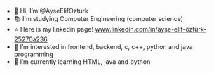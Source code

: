 - 👋 Hi, I’m @AyseElifOzturk
- 📚 I'm studying Computer Engineering (computer science)
- ⭐ Here is my linkedin page! www.linkedin.com/in/ayşe-elif-öztürk-25270a236
- 👀 I’m interested in frontend, backend, c, c++, python and java programming
- 🌱 I’m currently learning HTML, java and python

<!---
AyseElifOzturk/AyseElifOzturk is a ✨ special ✨ repository because its `README.md` (this file) appears on your GitHub profile.
You can click the Preview link to take a look at your changes.
- 📫 How to reach me ozturk.a.elif@gmail.com
--->
<!---
💞️ I’m looking to collaborate on ...
--->
